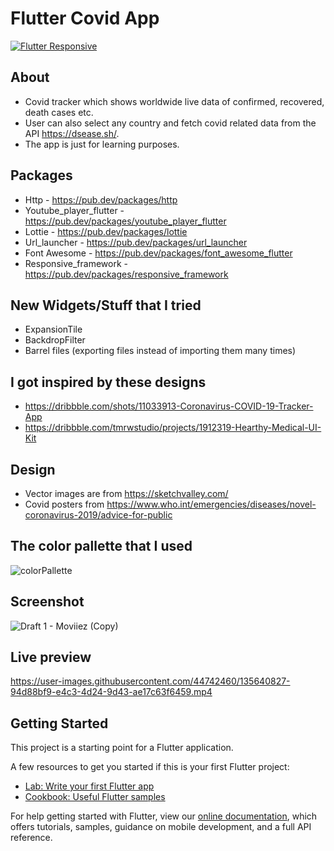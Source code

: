 # Flutter Covid App
[![Flutter Responsive](https://img.shields.io/badge/flutter-responsive-brightgreen.svg?style=flat-square)](https://github.com/Codelessly/ResponsiveFramework)

## About
- Covid tracker which shows worldwide live data of confirmed, recovered, death cases etc. 
- User can also select any country and fetch covid related data from the API https://dsease.sh/.
- The app is just for learning purposes.

## Packages
- Http - https://pub.dev/packages/http
- Youtube_player_flutter - https://pub.dev/packages/youtube_player_flutter
- Lottie - https://pub.dev/packages/lottie
- Url_launcher - https://pub.dev/packages/url_launcher
- Font Awesome - https://pub.dev/packages/font_awesome_flutter
- Responsive_framework - https://pub.dev/packages/responsive_framework

## New Widgets/Stuff that I tried
- ExpansionTile 
- BackdropFilter
- Barrel files (exporting files instead of importing them many times)

 ## I got inspired by these designs
- https://dribbble.com/shots/11033913-Coronavirus-COVID-19-Tracker-App
- https://dribbble.com/tmrwstudio/projects/1912319-Hearthy-Medical-UI-Kit

## Design
- Vector images are from https://sketchvalley.com/
- Covid posters from https://www.who.int/emergencies/diseases/novel-coronavirus-2019/advice-for-public

## The color pallette that I used
![colorPallette](https://user-images.githubusercontent.com/44742460/135619610-db06dddb-6136-44f0-9df5-84721d61035e.PNG)

## Screenshot
![Draft 1 - Moviiez (Copy)](https://user-images.githubusercontent.com/44742460/135717879-6b57ee13-e574-4527-901e-1903fd3c433d.png)


## Live preview

https://user-images.githubusercontent.com/44742460/135640827-94d88bf9-e4c3-4d24-9d43-ae17c63f6459.mp4



## Getting Started

This project is a starting point for a Flutter application.

A few resources to get you started if this is your first Flutter project:

- [Lab: Write your first Flutter app](https://flutter.dev/docs/get-started/codelab)
- [Cookbook: Useful Flutter samples](https://flutter.dev/docs/cookbook)

For help getting started with Flutter, view our
[online documentation](https://flutter.dev/docs), which offers tutorials,
samples, guidance on mobile development, and a full API reference.
